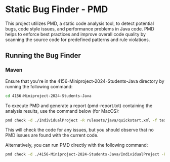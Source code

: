 # Static Bug Finder - PMD

This project utilizes PMD, a static code analysis tool, to detect potential bugs, code style issues, and performance problems in Java code. PMD helps to enforce best practices and improve overall code quality by scanning the source code for predefined patterns and rule violations.

## Running the Bug Finder

### Maven
Ensure that you're in the 4156-Miniproject-2024-Students-Java directory by running the following command: 
```bash 
cd 4156-Miniproject-2024-Students-Java
```
To execute PMD and generate a report (pmd-report.txt) containing the analysis results, use the command below (for MacOS):
```bash
pmd check -d ./IndividualProject -R rulesets/java/quickstart.xml -f text | sed -e 's/.\/IndividualProject\/src\/main\/java\/dev\/coms4156\/project\/individualproject/.../g' > pmd-report.txt 
```
This will check the code for any issues, but you should observe that no PMD issues are found with the current code.

Alternatively, you can run PMD directly with the following command:
```bash
pmd check -d ./4156-Miniproject-2024-Students-Java/IndividualProject -R rulesets/java/quickstart.xml -f text
```
